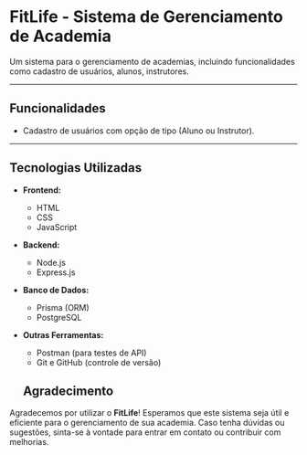 # **FitLife - Sistema de Gerenciamento de Academia**

Um sistema para o gerenciamento de academias, incluindo funcionalidades como cadastro de usuários, alunos, instrutores.

---

## **Funcionalidades**
- Cadastro de usuários com opção de tipo (Aluno ou Instrutor).

---

## **Tecnologias Utilizadas**
- **Frontend:**
  - HTML
  - CSS
  - JavaScript
- **Backend:**
  - Node.js
  - Express.js
- **Banco de Dados:**
  - Prisma (ORM)
  - PostgreSQL
- **Outras Ferramentas:**
  - Postman (para testes de API)
  - Git e GitHub (controle de versão)

  ## **Agradecimento**

Agradecemos por utilizar o **FitLife**! Esperamos que este sistema seja útil e eficiente para o gerenciamento de sua academia. Caso tenha dúvidas ou sugestões, sinta-se à vontade para entrar em contato ou contribuir com melhorias.